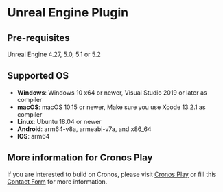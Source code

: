 # Unreal Engine Plugin

## Pre-requisites

Unreal Engine 4.27, 5.0, 5.1 or 5.2

## Supported OS

* **Windows**: Windows 10 x64 or newer, Visual Studio 2019 or later as compiler
* **macOS**: macOS 10.15 or newer, Make sure you use Xcode 13.2.1 as compiler
* **Linux**: Ubuntu 18.04 or newer
* **Android**: arm64-v8a, armeabi-v7a, and x86\_64
* **IOS**: arm64

## More information for Cronos Play

If you are interested to build on Cronos, please visit [Cronos Play](https://cronos.org/play) or fill this [Contact Form](https://airtable.com/shrCt6wWy87WrEXr8) for more information.
